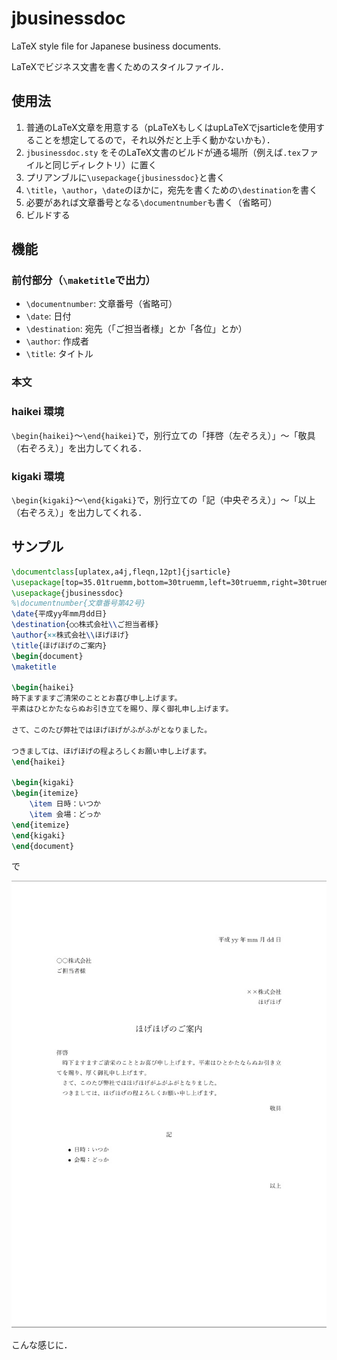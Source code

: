 # jbusinessdoc

LaTeX style file for Japanese business documents.

LaTeXでビジネス文書を書くためのスタイルファイル．

## 使用法

1. 普通のLaTeX文章を用意する（pLaTeXもしくはupLaTeXでjsarticleを使用することを想定してるので，それ以外だと上手く動かないかも）．
2. ```jbusinessdoc.sty``` をそのLaTeX文書のビルドが通る場所（例えば```.tex```ファイルと同じディレクトリ）に置く
3. プリアンブルに```\usepackage{jbusinessdoc}```と書く
4. ```\title```，```\author```，```\date```のほかに，宛先を書くための```\destination```を書く
5. 必要があれば文章番号となる```\documentnumber```も書く（省略可）
6. ビルドする

## 機能
### 前付部分（```\maketitle```で出力）
- ```\documentnumber```: 文章番号（省略可）
- ```\date```: 日付
- ```\destination```: 宛先（「ご担当者様」とか「各位」とか）
- ```\author```: 作成者
- ```\title```: タイトル
### 本文
### haikei 環境

```\begin{haikei}```～```\end{haikei}```で，別行立ての「拝啓（左ぞろえ）」～「敬具（右ぞろえ）」を出力してくれる．

### kigaki 環境

```\begin{kigaki}```～```\end{kigaki}```で，別行立ての「記（中央ぞろえ）」～「以上（右ぞろえ）」を出力してくれる．

## サンプル

``` latex
\documentclass[uplatex,a4j,fleqn,12pt]{jsarticle}
\usepackage[top=35.01truemm,bottom=30truemm,left=30truemm,right=30truemm]{geometry}
\usepackage{jbusinessdoc}
%\documentnumber{文章番号第42号}
\date{平成yy年mm月dd日}
\destination{○○株式会社\\ご担当者様}
\author{××株式会社\\ほげほげ}
\title{ほげほげのご案内}
\begin{document}
\maketitle

\begin{haikei}
時下ますますご清栄のこととお喜び申し上げます。
平素はひとかたならぬお引き立てを賜り、厚く御礼申し上げます。

さて、このたび弊社ではほげほげがふがふがとなりました。

つきましては、ほげほげの程よろしくお願い申し上げます。
\end{haikei}

\begin{kigaki}
\begin{itemize}
    \item 日時：いつか
    \item 会場：どっか
\end{itemize}
\end{kigaki}
\end{document}
```

で

![sample.pdf](sample.jpg)

こんな感じに．
